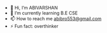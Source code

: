 - 👋 Hi, I’m ABIVARSHAN
- 🌱 I’m currently learning B.E CSE
- 📫 How to reach me abibro553@gmail.com
- ⚡ Fun fact: overthinker

<!---
abivarshan17/abivarshan17 is a ✨ special ✨ repository because its `README.md` (this file) appears on your GitHub profile.
You can click the Preview link to take a look at your changes.
--->
